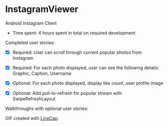 InstagramViewer
===============

Android Instagram Client

- Time spent: 4 hours spent in total on required development

Completed user stories: 

- [x] Required: User can scroll through current popular photos from Instagram
- [x] Required: For each photo displayed, user can see the following details: Graphic, Caption, Username
- [x] Optional: For each photo displayed, display like count, user profile image
- [x] Optional: Add pull-to-refresh for popular stream with SwipeRefreshLayout


Walkthroughs with optional user stories:

<!-- ![Optional Features Video Walkthrough](simple_todo_demo_3.gif) -->

GIF created with [LiceCap](http://www.cockos.com/licecap/).

